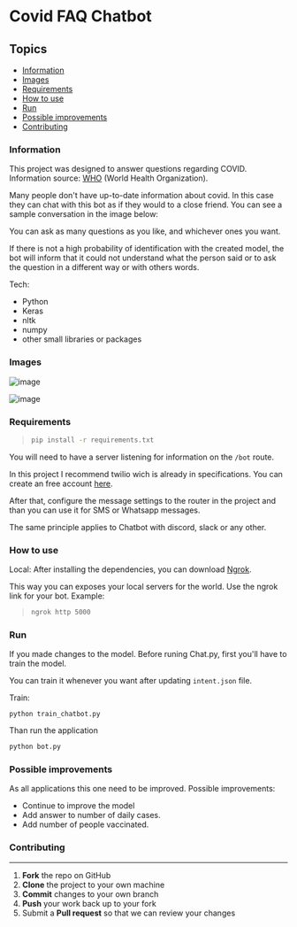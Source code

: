 # Covid FAQ Chatbot
  
## Topics
* [Information](#information)
* [Images](#images)
* [Requirements](#requirements)
* [How to use](#how-to-use)
* [Run](#run)
* [Possible improvements](#possible-improvements)
* [Contributing](#contributing)


### Information
This project was designed to answer questions regarding COVID.
Information source: [WHO](https://www.who.int/) (World Health Organization).

Many people don't have up-to-date information about covid. In this case they can chat with this bot as if they would to a close friend.
You can see a sample conversation in the image below:

You can ask as many questions as you like, and whichever ones you want.

If there is not a high probability of identification with the created model, the bot will inform that it could not understand what the person said or to ask the question in a different way or with others words.

Tech: 

- Python
- Keras
- nltk
- numpy
- other small libraries or packages

### Images

![image](https://user-images.githubusercontent.com/18306550/123686425-b3750380-d847-11eb-87eb-e2d45ada5f0e.png)

![image](https://user-images.githubusercontent.com/18306550/123693442-f8049d00-d84f-11eb-8ac8-511b36bdbaa3.png)



### Requirements
>```bash
>pip install -r requirements.txt
>```

You will need to have a server listening for information on the `/bot` route.

In this project I recommend twilio wich is already in specifications. You can create an free account [here](https://www.twilio.com/).

After that, configure the message settings to the router in the project and than you can use it for SMS or Whatsapp messages.

The same principle applies to Chatbot with discord, slack or any other.
  
### How to use
  
Local: After installing the dependencies, you can download [Ngrok](https://ngrok.com/download). 

This way you can exposes your local servers for the world. Use the ngrok link for your bot.
Example:
>```bash
>ngrok http 5000
>```

  
### Run

If you made changes to the model.
Before runing Chat.py, first you'll have to train the model. 

You can train it whenever you want after updating `intent.json` file.

Train:

    python train_chatbot.py

Than run the application 
```python
python bot.py
```

### Possible improvements

As all applications this one need to be improved. Possible improvements:

- Continue to improve the model
- Add answer to number of daily cases.
- Add number of people vaccinated.
  
### Contributing
------------

 1. **Fork** the repo on GitHub
 2. **Clone** the project to your own machine
 3. **Commit** changes to your own branch
 4. **Push** your work back up to your fork
 5. Submit a **Pull request** so that we can review your changes
